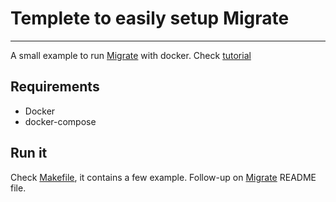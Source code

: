 # Templete to easily setup Migrate
---

A small example to run [Migrate](https://github.com/golang-migrate/migrate) with docker. Check [tutorial]()

## Requirements

- Docker
- docker-compose

## Run it

Check [Makefile](./Makefile), it contains a few example. Follow-up on [Migrate](https://github.com/golang-migrate/migrate) README file.